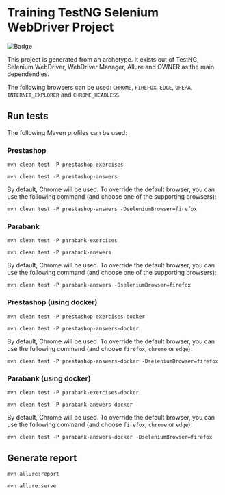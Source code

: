 # Training TestNG Selenium WebDriver Project

![Badge](https://github.com/testsmith-io/training-testng-selenium-webdriver/actions/workflows/maven.yml/badge.svg)


This project is generated from an archetype. It exists out of TestNG, Selenium WebDriver, WebDriver Manager, Allure and
OWNER as the main dependendies.

The following browsers can be used:
`CHROME`, `FIREFOX`, `EDGE`, `OPERA`, `INTERNET_EXPLORER` and `CHROME_HEADLESS`

## Run tests

The following Maven profiles can be used:

### Prestashop

`mvn clean test -P prestashop-exercises`

`mvn clean test -P prestashop-answers`

By default, Chrome will be used. To override the default browser, you can use the following command (and choose one of
the supporting browsers):

`mvn clean test -P prestashop-answers -DseleniumBrowser=firefox`

### Parabank

`mvn clean test -P parabank-exercises`

`mvn clean test -P parabank-answers`

By default, Chrome will be used. To override the default browser, you can use the following command (and choose one of
the supporting browsers):

`mvn clean test -P parabank-answers -DseleniumBrowser=firefox`

### Prestashop (using docker)

`mvn clean test -P prestashop-exercises-docker`

`mvn clean test -P prestashop-answers-docker`

By default, Chrome will be used. To override the default browser, you can use the following command (and choose `firefox`, `chrome` or `edge`):

`mvn clean test -P prestashop-answers-docker -DseleniumBrowser=firefox`

### Parabank (using docker)

`mvn clean test -P parabank-exercises-docker`

`mvn clean test -P parabank-answers-docker`

By default, Chrome will be used. To override the default browser, you can use the following command (and choose `firefox`, `chrome` or `edge`):

`mvn clean test -P parabank-answers-docker -DseleniumBrowser=firefox`

## Generate report

`mvn allure:report`

`mvn allure:serve`
